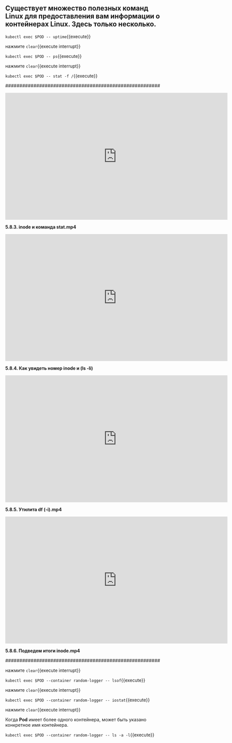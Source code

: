 
## Существует множество полезных команд **Linux** для предоставления вам информации о контейнерах **Linux**. Здесь только несколько.

`kubectl exec $POD -- uptime`{{execute}}

нажмите ```clear```{{execute interrupt}} 

`kubectl exec $POD -- ps`{{execute}}

нажмите ```clear```{{execute interrupt}} 

`kubectl exec $POD -- stat -f /`{{execute}}

#######################################################

<iframe style="width: 700px;height: 400px;" src="https://www.youtube-nocookie.com/embed/K1gEh-tUC4E" frameborder="0" allow="accelerometer; autoplay; encrypted-media; gyroscope; picture-in-picture" allowfullscreen></iframe>

**5.8.3. inode и команда stat.mp4**

<iframe style="width: 700px;height: 400px;" src="https://www.youtube-nocookie.com/embed/Ceb2B3ZRHrs" frameborder="0" allow="accelerometer; autoplay; encrypted-media; gyroscope; picture-in-picture" allowfullscreen></iframe>

**5.8.4. Как увидеть номер inode и (ls  -li)**

<iframe style="width: 700px;height: 400px;" src="https://www.youtube-nocookie.com/embed/TPL4Zl7Fjv4" frameborder="0" allow="accelerometer; autoplay; encrypted-media; gyroscope; picture-in-picture" allowfullscreen></iframe>

**5.8.5. Утилита df (-i).mp4**

<iframe style="width: 700px;height: 400px;" src="https://www.youtube-nocookie.com/embed/Y8j_TWOHPqg" frameborder="0" allow="accelerometer; autoplay; encrypted-media; gyroscope; picture-in-picture" allowfullscreen></iframe>

**5.8.6. Подведем итоги inode.mp4**

#######################################################

нажмите ```clear```{{execute interrupt}} 

`kubectl exec $POD --container random-logger -- lsof`{{execute}}

нажмите ```clear```{{execute interrupt}} 

`kubectl exec $POD --container random-logger -- iostat`{{execute}}

нажмите ```clear```{{execute interrupt}} 

Когда **Pod** имеет более одного контейнера, может быть указано конкретное имя контейнера.

`kubectl exec $POD --container random-logger -- ls -a -l`{{execute}}
